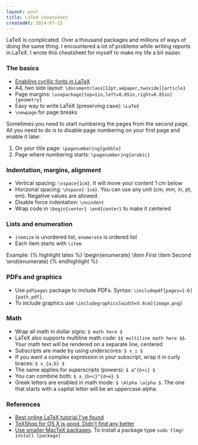 ```yaml
---
layout: post
title: LaTeX cheatsheet
createdAt: 2014-07-15
---
```


LaTeX is complicated. Over a thousand packages and millions of ways of doing the same thing. I encountered a lot of problems while writing reports in LaTeX. I wrote this cheatsheet for myself to make my life a bit easier.

<!--more-->

### The basics

- [Enabling cyrillic fonts in LaTeX](/latex-cyrillic)
- A4, two side layout: `\documentclass[12pt,a4paper,twoside]{article}`
- Page margins: `\usepackage[top=1in,left=0.85in,right=0.85in]{geometry}`
- Easy way to write LaTeX (preserving case): `\LaTeX`
- `\newpage` for page breaks

Sometimes you need to start numbering the pages from the second page. All you need to do is to disable page numbering on your first page and enable it later.

1. On your title page: `\pagenumbering{gobble}`
2. Page where numbering starts: `\pagenumbering{arabic}`

### Indentation, margins, alignment

- Vertical spacing: `\vspace{1cm}`. It will move your content 1 cm below
- Horizonal spacing: `\hspace{-1cm}`. You can use any unit (cm, mm, in, pt, em). Negative values are allowed.
- Disable force indentation: `\noindent`
- Wrap code in `\begin{center} \end{center}` to make it centered

### Lists and enumeration

- `itemize` is unordered list, `enumerate` is ordered list
- Each item starts with `\item`

Example:
{% highlight latex %}
\begin{enumerate}
    \item First
    \item Second
\end{enumerate}
{% endhighlight %}

### PDFs and graphics

- Use `pdfpages` package to include PDFs. Syntax: `\includepdf[pages=1-6]{path.pdf}`.
- To include graphics use `\includegraphics[width=5.6cm]{image.png}`

### Math

- Wrap all math in dollar signs: `$ math here $`
- LaTeX also supports multiline math code: `$$ multiline math here $$`. Your math text will be rendered on a separate line, centered
- Subscripts are made by using underscores: `$ x_i $`
- If you want a complex expression in your subscript, wrap it in curly braces: `$ x_{a,b} $`
- The same applies for superscripts (powers): `$ a^{b+c} $`
- You can combine both: `$ a_{b+c}^{d+e} $`
- Greek letters are enabled in math mode: `$ \Alpha \alpha $`. The one that starts with a capital letter will be an uppercase alpha.

### References

- [Best online LaTeX tutorial I've found](http://en.wikibooks.org/wiki/LaTeX)
- [TeXShop for OS X is good. Didn't find any better](http://pages.uoregon.edu/koch/texshop/)
- [Use smaller MacTeX packages](https://tug.org/mactex/morepackages.html). To install a package type `sudo tlmgr install [package]`
